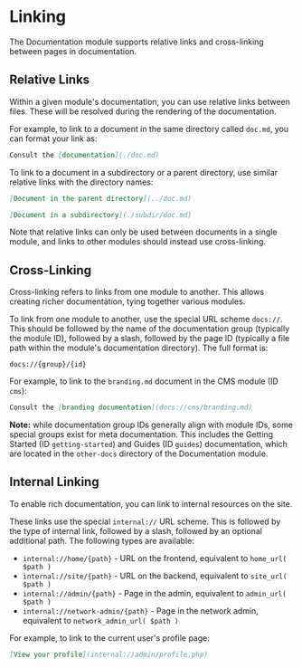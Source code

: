 # Linking

The Documentation module supports relative links and cross-linking between pages in documentation.


## Relative Links

Within a given module's documentation, you can use relative links between files. These will be resolved during the rendering of the documentation.

For example, to link to a document in the same directory called `doc.md`, you can format your link as:

```md
Consult the [documentation](./doc.md)
```

To link to a document in a subdirectory or a parent directory, use similar relative links with the directory names:

```md
[Document in the parent directory](../doc.md)

[Document in a subdirectory](./subdir/doc.md)
```

Note that relative links can only be used between documents in a single module, and links to other modules should instead use cross-linking.


## Cross-Linking

Cross-linking refers to links from one module to another. This allows creating richer documentation, tying together various modules.

To link from one module to another, use the special URL scheme `docs://`. This should be followed by the name of the documentation group (typically the module ID), followed by a slash, followed by the page ID (typically a file path within the module's documentation directory). The full format is:

```
docs://{group}/{id}
```

For example, to link to the `branding.md` document in the CMS module (ID `cms`):

```md
Consult the [branding documentation](docs://cms/branding.md)
```

**Note:** while documentation group IDs generally align with module IDs, some special groups exist for meta documentation. This includes the Getting Started (ID `getting-started`) and Guides (ID `guides`) documentation, which are located in the `other-docs` directory of the Documentation module.


## Internal Linking

To enable rich documentation, you can link to internal resources on the site.

These links use the special `internal://` URL scheme. This is followed by the type of internal link, followed by a slash, followed by an optional additional path. The following types are available:

* `internal://home/{path}` - URL on the frontend, equivalent to `home_url( $path )`
* `internal://site/{path}` - URL on the backend, equivalent to `site_url( $path )`
* `internal://admin/{path}` - Page in the admin, equivalent to `admin_url( $path )`
* `internal://network-admin/{path}` - Page in the network admin, equivalent to `network_admin_url( $path )`

For example, to link to the current user's profile page:

```md
[View your profile](internal://admin/profile.php)
```
